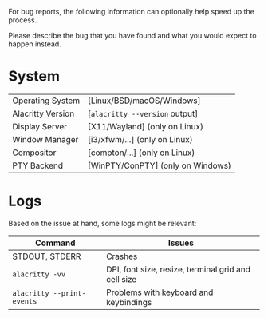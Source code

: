 For bug reports, the following information can optionally help speed up the process.

Please describe the bug that you have found and what you would expect to happen instead.

# System

|                   |                                   |
|-------------------|-----------------------------------|
| Operating System  | [Linux/BSD/macOS/Windows]         |
| Alacritty Version | [`alacritty --version` output]    |
| Display Server    | [X11/Wayland]   (only on Linux)   |
| Window Manager    | [i3/xfwm/...]   (only on Linux)   |
| Compositor        | [compton/...]   (only on Linux)   |
| PTY Backend       | [WinPTY/ConPTY] (only on Windows) |

# Logs

Based on the issue at hand, some logs might be relevant:

| Command                    | Issues                                              |
|----------------------------|-----------------------------------------------------|
| STDOUT, STDERR             | Crashes                                             |
| `alacritty -vv`            | DPI, font size, resize, terminal grid and cell size |
| `alacritty --print-events` | Problems with keyboard and keybindings              |

